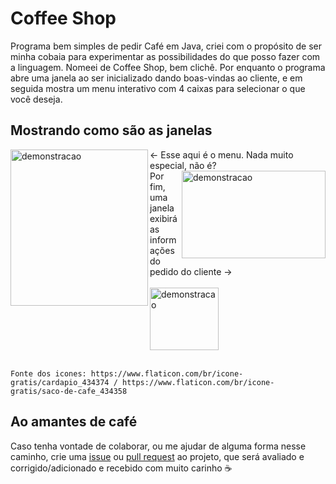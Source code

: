 # Coffee Shop
Programa bem simples de pedir Café em Java, criei com o propósito de ser minha cobaia para experimentar as possibilidades do que posso fazer com a linguagem.
Nomeei de Coffee Shop, bem clichê. Por enquanto o programa abre uma janela ao ser inicializado dando boas-vindas ao cliente, e em seguida mostra um menu interativo com 4 caixas para selecionar o que você deseja.
 
## Mostrando como são as janelas
<div>
  <img align="left" height="250" width="220" alt="demonstracao" src="https://media.discordapp.net/attachments/872262510701584454/872311854486134905/unknown.png">
  ← Esse aqui é o menu. Nada muito especial, não é?
  <img align="right" height="140" width="230" alt="demonstracao" src="https://cdn.discordapp.com/attachments/872262510701584454/872317060775039007/unknown.png">
  <br/>
  Por fim, uma janela exibirá as informações do pedido do cliente →
  <br/>
  <br/>
  <img align="center" height="100" width="110" alt="demonstracao" src="https://cdn.discordapp.com/attachments/872262510701584454/872315374857777212/giphy.gif">
  <br/>
  <br/>
</div>

    Fonte dos icones: https://www.flaticon.com/br/icone-gratis/cardapio_434374 / https://www.flaticon.com/br/icone-gratis/saco-de-cafe_434358
    
    
## Ao amantes de café
Caso tenha vontade de colaborar, ou me ajudar de alguma forma nesse caminho, crie uma [issue](https://github.com/noemimedeiros/cafe/issues) ou [pull request](https://github.com/noemimedeiros/cafe/pulls) ao projeto, que será avaliado e corrigido/adicionado e recebido com muito carinho ☕
 
